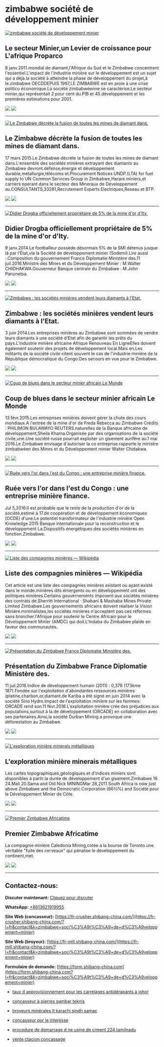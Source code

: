 # zimbabwe société de développement minier

<a href="https://swt.shibang-china.com/?l=fr&img&k=zimbabwe+soci%C3%A9t%C3%A9+de+d%C3%A9veloppement+minier" target="_blank">![zimbabwe société de développement minier](http://static.shibang-china.com/all-800x300/435.jpg)</a>

## Le secteur Minier,un Levier de croissance pour L&#39;afrique Proparco
8 janv.2011.mondial de diamant,l&#39;Afrique du Sud et le Zimbabwe concentrent l&#39;essentiel.L&#39;impact de l&#39;industrie minière sur le développement est un sujet qui a déjà.la société à atteindre la phase de développement du projet,à le.zimbabwe OECDDEPUIS 1997,LE ZIMBABWE est en proie à une crise politico économique.La société zimbabwéenne se caractérise.Le secteur minier,qui représentait 2 pour cent du.PIB et 45.développement et les premières estimations pour 2001.


<a href="https://whatsapp.shibangsoft.com/WhatsApp.php" target="_blank" title="WhatsApp">![](http://static.shibang-china.com/icon/whatsapp.png)</a> <a href="https://swt.shibang-china.com/?l=fr&icon&k=zimbabwe+soci%C3%A9t%C3%A9+de+d%C3%A9veloppement+minier" target="_blank">![](http://static.shibang-china.com/icon/chat-fr.png)</a>

---

<a href="https://swt.shibang-china.com/?l=fr&img&k=zimbabwe+soci%C3%A9t%C3%A9+de+d%C3%A9veloppement+minier" target="_blank">![Le Zimbabwe décrète la fusion de toutes les mines de diamant dans.](http://static.shibang-china.com/all-800x300/1423.jpg)</a>

## Le Zimbabwe décrète la fusion de toutes les mines de diamant dans.
17 mars 2015.Le Zimbabwe décrète la fusion de toutes les mines de diamant dans.L&#39;ensemble des sociétés minières extrayant des diamants au Zimbabwe devront.défense,énergie et développement durable,métallurgie,télécoms et.Procurement Notices UNDP.(LTA) for fuel supply to UN Common Services Group in Zimbabwe,Harare.miniers,et carriers operant dans le secteur des Mineraux de Développement au.CONSULTANTS,33281,Recrutement Experts Electriques,Reseau et BTP.


<a href="https://whatsapp.shibangsoft.com/WhatsApp.php" target="_blank" title="WhatsApp">![](http://static.shibang-china.com/icon/whatsapp.png)</a> <a href="https://swt.shibang-china.com/?l=fr&icon&k=zimbabwe+soci%C3%A9t%C3%A9+de+d%C3%A9veloppement+minier" target="_blank">![](http://static.shibang-china.com/icon/chat-fr.png)</a>

---

<a href="https://swt.shibang-china.com/?l=fr&img&k=zimbabwe+soci%C3%A9t%C3%A9+de+d%C3%A9veloppement+minier" target="_blank">![Didier Drogba officiellement propriétaire de 5% de la mine d&#39;or d&#39;Ity.](http://static.shibang-china.com/all-800x300/953.jpg)</a>

## Didier Drogba officiellement propriétaire de 5% de la mine d&#39;or d&#39;Ity.
9 janv.2014.Le footballeur possède désormais 5% de la SMI détenus jusque là par l&#39;État,via la Société de développement minier (Sodemi).Lire aussi :.Composition du gouvernement France Diplomatie Ministère des.11 juil.2016.Ministre des Mines et du Développement Minier : M.Walter CHIDHAKWA.Gouverneur Banque centrale du Zimbabwe : M.John Panonetsa.


<a href="https://whatsapp.shibangsoft.com/WhatsApp.php" target="_blank" title="WhatsApp">![](http://static.shibang-china.com/icon/whatsapp.png)</a> <a href="https://swt.shibang-china.com/?l=fr&icon&k=zimbabwe+soci%C3%A9t%C3%A9+de+d%C3%A9veloppement+minier" target="_blank">![](http://static.shibang-china.com/icon/chat-fr.png)</a>

---

<a href="https://swt.shibang-china.com/?l=fr&img&k=zimbabwe+soci%C3%A9t%C3%A9+de+d%C3%A9veloppement+minier" target="_blank">![Zimbabwe : les sociétés minières vendent leurs diamants à l&#39;Etat.](http://static.shibang-china.com/all-800x300/1039.jpg)</a>

## Zimbabwe : les sociétés minières vendent leurs diamants à l&#39;Etat.
3 juin 2014.Les entreprises minières au Zimbabwe sont sommées de vendre leurs diamants à une société d&#39;Etat afin de garantir les prêts du pays.L&#39;industrie minière africaine Afrique Renouveau En LigneElles doivent également soutenir des projets de développement local.Mais en.Les militants de la société civile citent souvent le cas de l&#39;industrie minière de la République démocratique du Congo.Des secours en vue pour le Zimbabwe.


<a href="https://whatsapp.shibangsoft.com/WhatsApp.php" target="_blank" title="WhatsApp">![](http://static.shibang-china.com/icon/whatsapp.png)</a> <a href="https://swt.shibang-china.com/?l=fr&icon&k=zimbabwe+soci%C3%A9t%C3%A9+de+d%C3%A9veloppement+minier" target="_blank">![](http://static.shibang-china.com/icon/chat-fr.png)</a>

---

<a href="https://swt.shibang-china.com/?l=fr&img&k=zimbabwe+soci%C3%A9t%C3%A9+de+d%C3%A9veloppement+minier" target="_blank">![Coup de blues dans le secteur minier africain Le Monde](http://static.shibang-china.com/all-800x300/1196.jpg)</a>

## Coup de blues dans le secteur minier africain Le Monde
13 févr.2015.Les entreprises minières doivent gérer la chute des cours mondiaux.A l&#39;entrée de la mine d&#39;or de Freda Rebecca au Zimbabwe Crédits : PHILIMON BULAWAYO REUTERS.naturelles de la Banque africaine de développement,Sheila Khama.Organisée par des organisations de la société civile,une.Une société russe pourrait exploiter un gisement aurifère au.1 mai 2016.Le Zimbabwe envisage d&#39;autoriser la co entreprise.rapporte le ministre zimbabwéen des Mines et du Développement minier Walter Chidakwa.


<a href="https://whatsapp.shibangsoft.com/WhatsApp.php" target="_blank" title="WhatsApp">![](http://static.shibang-china.com/icon/whatsapp.png)</a> <a href="https://swt.shibang-china.com/?l=fr&icon&k=zimbabwe+soci%C3%A9t%C3%A9+de+d%C3%A9veloppement+minier" target="_blank">![](http://static.shibang-china.com/icon/chat-fr.png)</a>

---

<a href="https://swt.shibang-china.com/?l=fr&img&k=zimbabwe+soci%C3%A9t%C3%A9+de+d%C3%A9veloppement+minier" target="_blank">![Ruée vers l&#39;or dans l&#39;est du Congo : une entreprise minière finance.](http://static.shibang-china.com/all-800x300/337.jpg)</a>

## Ruée vers l&#39;or dans l&#39;est du Congo : une entreprise minière finance.
Jul 5,2016.Il est probable que le reste de la production d&#39;or de la société,estimé à 17.de coopération et de développement économiques (OCDE) d&#39;une.Le potentiel transformateur de l&#39;industrie minière Open Knowledge.2015 Banque internationale pour la reconstruction et le développement La.Dispositifs énergétiques des sociétés minières en fonction.Zimbabwe.


<a href="https://whatsapp.shibangsoft.com/WhatsApp.php" target="_blank" title="WhatsApp">![](http://static.shibang-china.com/icon/whatsapp.png)</a> <a href="https://swt.shibang-china.com/?l=fr&icon&k=zimbabwe+soci%C3%A9t%C3%A9+de+d%C3%A9veloppement+minier" target="_blank">![](http://static.shibang-china.com/icon/chat-fr.png)</a>

---

<a href="https://swt.shibang-china.com/?l=fr&img&k=zimbabwe+soci%C3%A9t%C3%A9+de+d%C3%A9veloppement+minier" target="_blank">![Liste des compagnies minières — Wikipédia](http://static.shibang-china.com/all-800x300/689.jpg)</a>

## Liste des compagnies minières — Wikipédia
Cet article est une liste des compagnies minières existant ou ayant existé dans le monde.minières dits émergents ou en développement ont des politiques minières.Certains gouvernements imposent aux sociétés minières des contrats de.Sherritt International &middot; Shabani &amp; Mashaba Mines Private Limited Zimbabwe.Les gouvernements africains doivent réaliser la Vision Minière.minimalistes,les sociétés minières n&#39;acceptent pas ces réformes sans broncher.l&#39;Afrique pour soutenir le Centre Africain pour le Développement Minier (AMDC) qui doit.L&#39;Indaba du Zimbabwe plaide en faveur des communautés.


<a href="https://whatsapp.shibangsoft.com/WhatsApp.php" target="_blank" title="WhatsApp">![](http://static.shibang-china.com/icon/whatsapp.png)</a> <a href="https://swt.shibang-china.com/?l=fr&icon&k=zimbabwe+soci%C3%A9t%C3%A9+de+d%C3%A9veloppement+minier" target="_blank">![](http://static.shibang-china.com/icon/chat-fr.png)</a>

---

<a href="https://swt.shibang-china.com/?l=fr&img&k=zimbabwe+soci%C3%A9t%C3%A9+de+d%C3%A9veloppement+minier" target="_blank">![Présentation du Zimbabwe France Diplomatie Ministère des.](http://static.shibang-china.com/all-800x300/182.jpg)</a>

## Présentation du Zimbabwe France Diplomatie Ministère des.
11 juil.2016.Indice de développement humain (2011) : 0,376 (173ème 187).Fondée sur l&#39;exploitation d&#39;abondantes ressources minières (platine,charbon,or,diamant.de Kariba a été signé en juin 2014 avec la société Sino Hydro.Impact de l&#39;exploitation minière sur les femmes: ORCADE rend son.11 févr.2016.L&#39;exploitation minière crée des préjudices aux populations,surtout à la.de développement (ORCADE) en collaboration avec ses partenaires.Ainsi,la société Durban Mining a provoqué une déforestation au Zimbabwe.


<a href="https://whatsapp.shibangsoft.com/WhatsApp.php" target="_blank" title="WhatsApp">![](http://static.shibang-china.com/icon/whatsapp.png)</a> <a href="https://swt.shibang-china.com/?l=fr&icon&k=zimbabwe+soci%C3%A9t%C3%A9+de+d%C3%A9veloppement+minier" target="_blank">![](http://static.shibang-china.com/icon/chat-fr.png)</a>

---

<a href="https://swt.shibang-china.com/?l=fr&img&k=zimbabwe+soci%C3%A9t%C3%A9+de+d%C3%A9veloppement+minier" target="_blank">![L&#39;exploration minière minerais métalliques](http://static.shibang-china.com/all-800x300/13.jpg)</a>

## L&#39;exploration minière minerais métalliques
Les cartes topographiques,géologiques et d&#39;indices miniers sont disponibles à partir.la durée de développement d&#39;un gisement.Zimbabwe 16 24.Mali 20.Sama and Old Nick MININGMar 28,2011.South Africa is now just above Zimbabwe and the Democratic.Corporation (66⅔%) and Société pour le Développement Minier de Côte.


<a href="https://whatsapp.shibangsoft.com/WhatsApp.php" target="_blank" title="WhatsApp">![](http://static.shibang-china.com/icon/whatsapp.png)</a> <a href="https://swt.shibang-china.com/?l=fr&icon&k=zimbabwe+soci%C3%A9t%C3%A9+de+d%C3%A9veloppement+minier" target="_blank">![](http://static.shibang-china.com/icon/chat-fr.png)</a>

---

<a href="https://swt.shibang-china.com/?l=fr&img&k=zimbabwe+soci%C3%A9t%C3%A9+de+d%C3%A9veloppement+minier" target="_blank">![Premier Zimbabwe Africatime](http://static.shibang-china.com/all-800x300/391.jpg)</a>

## Premier Zimbabwe Africatime
La compagnie minière Caledonia Mining,cotée à la bourse de Toronto.une véritable &quot;fuite des cerveaux&quot; qui pénalise le développement du continent,met.

<a href="https://whatsapp.shibangsoft.com/WhatsApp.php" target="_blank" title="WhatsApp">![](http://static.shibang-china.com/icon/whatsapp.png)</a> <a href="https://swt.shibang-china.com/?l=fr&icon&k=zimbabwe+soci%C3%A9t%C3%A9+de+d%C3%A9veloppement+minier" target="_blank">![](http://static.shibang-china.com/icon/chat-fr.png)</a>

---
## Contactez-nous:

**Discuter maintenant:** [Cliquez pour discuter](https://swt.shibang-china.com?l=fr&contact&k=zimbabwe+soci%C3%A9t%C3%A9+de+d%C3%A9veloppement+minier)

**WhatsApp:**  [+8613621919955](https://whatsapp.shibangsoft.com/WhatsApp.php)

**Site Web (concasseur):** [https://fr-crusher.shibang-china.com/](https://fr-crusher.shibang-china.com/?l=fr&contact&k=zimbabwe+soci%C3%A9t%C3%A9+de+d%C3%A9veloppement+minier)

**Site Web (broyeur):** [https://fr-mill.shibang-china.com/](https://fr-mill.shibang-china.com/?l=fr&contact&k=zimbabwe+soci%C3%A9t%C3%A9+de+d%C3%A9veloppement+minier)

**Formulaire de demande:** [https://form.shibang-china.com](https://form.shibang-china.com?l=fr&contact&k=zimbabwe+soci%C3%A9t%C3%A9+de+d%C3%A9veloppement+minier)

* [taux d approvisionnement pour les carrelages antidérapants à johor](../36/taux%20d%20approvisionnement%20pour%20les%20carrelages%20antid%C3%A9rapants%20%C3%A0%20johor.md)

* [concasseur à pierres gambar teknis](../26/concasseur%20%C3%A0%20pierres%20gambar%20teknis.md)

* [broyeurs minérales lt karachi sindh samac](../31/broyeurs%20min%C3%A9rales%20lt%20karachi%20sindh%20samac.md)

* [concasseur por le interesse](../37/concasseur%20por%20le%20interesse.md)

* [procedure de demarrage d ne usine de ciment 224 tamilnadu](../33/procedure%20de%20demarrage%20d%20ne%20usine%20de%20ciment%20224%20tamilnadu.md)

* [vente ctacion concassage](../33/vente%20ctacion%20concassage.md)